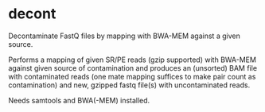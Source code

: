 decont
======

Decontaminate FastQ files by mapping with BWA-MEM against a given
source.


Performs a mapping of given SR/PE reads (gzip supported) with BWA-MEM
against given source of contamination and produces an (unsorted) BAM
file with contaminated reads (one mate mapping suffices to make pair
count as contamination) and new, gzipped fastq file(s) with
uncontaminated reads.

Needs samtools and BWA(-MEM) installed.

